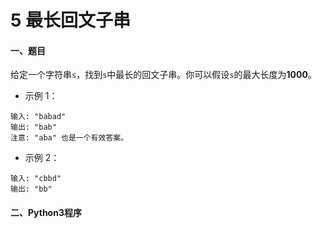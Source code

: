 # 5 最长回文子串


#### 一、题目

给定一个字符串```s```，找到```s```中最长的回文子串。你可以假设```s```的最大长度为**1000**。

* 示例 1：
```
输入: "babad"
输出: "bab"
注意: "aba" 也是一个有效答案。
```
* 示例 2：
```
输入: "cbbd"
输出: "bb"
```



#### 二、Python3程序

